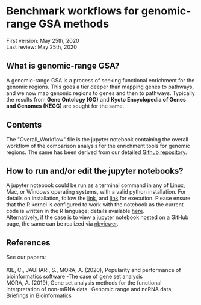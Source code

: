 # Benchmark workflows for genomic-range GSA methods
First version: May 25th, 2020<br>
Last review: May 25th, 2020
## What is genomic-range GSA?
A genomic-range GSA is a process of seeking functional enrichment for the genomic regions. This goes a tier deeper than mapping genes to pathways, and we now map genomic regions to genes and then to pathways. Typically the results from **Gene Ontology (GO)** and **Kyoto Encyclopedia of Genes and Genomes (KEGG)** are sought for the same.<br>
## Contents
The "Overall_Workflow" file is the jupyter notebook containing the overall workflow of the comparison analysis for the enrichment tools for genomic regions. The same has been derived from our detailed [Github repository](https://github.com/shauryajauhari/GSABenchmarkTestAnalysis).<br>
## How to run and/or edit the jupyter notebooks?
A jupyter notebook could be run as a terminal command in any of Linux, Mac, or Windows operating systems, with a valid python installation. For details on installation, follow the [link](https://jupyter.org/install), and [link](https://jupyter.readthedocs.io/en/latest/running.html#running) for execution. Please ensure that the R kernel is configured to work with the notebook as the current code is written in the R language; details available [here](https://irkernel.github.io/installation/).<br>
Alternatively, if the case is to view a jupyter notebook hosted on a GitHub page, the same can be realized via [nbviewer](https://nbviewer.jupyter.org/).<br>
## References
See our papers:<br><br>
XIE, C., JAUHARI, S., MORA, A. (2020), Popularity and performance of bioinformatics software -The case of gene set analysis<br>
MORA, A. (2019), Gene set analysis methods for the functional interpretation of non-mRNA data -Genomic range and ncRNA data, Briefings in Bioinformatics

